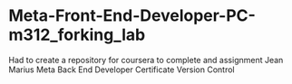 # Meta-Front-End-Developer-PC-m312_forking_lab
Had to create a repository for coursera to complete and assignment
Jean Marius
Meta Back End Developer Certificate Version Control